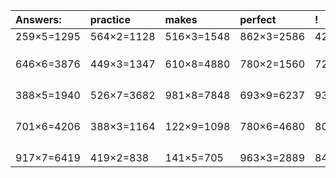 | Answers: | practice | makes | perfect | ! |
| :--- | :--- | :--- | :--- | :--- |
| 259×5=1295 | 564×2=1128 | 516×3=1548 | 862×3=2586 | 426×7=2982 | 
|   |   |   |   |   | 
|   |   |   |   |   | 
|   |   |   |   |   | 
| 646×6=3876 | 449×3=1347 | 610×8=4880 | 780×2=1560 | 722×9=6498 | 
|   |   |   |   |   | 
|   |   |   |   |   | 
|   |   |   |   |   | 
|   |   |   |   |   | 
| 388×5=1940 | 526×7=3682 | 981×8=7848 | 693×9=6237 | 936×5=4680 | 
|   |   |   |   |   | 
|   |   |   |   |   | 
|   |   |   |   |   | 
|   |   |   |   |   | 
| 701×6=4206 | 388×3=1164 | 122×9=1098 | 780×6=4680 | 804×7=5628 | 
|   |   |   |   |   | 
|   |   |   |   |   | 
|   |   |   |   |   | 
|   |   |   |   |   | 
| 917×7=6419 | 419×2=838 | 141×5=705 | 963×3=2889 | 843×5=4215 | 
